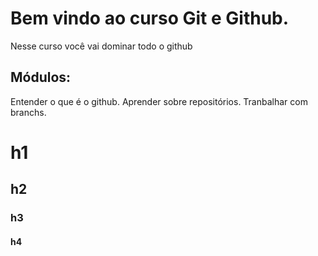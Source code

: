 # Bem vindo ao curso Git e Github.
Nesse curso você vai dominar todo o github

## Módulos:
Entender o que é o github.
Aprender sobre repositórios.
Tranbalhar com branchs.

# h1
## h2
### h3
#### h4